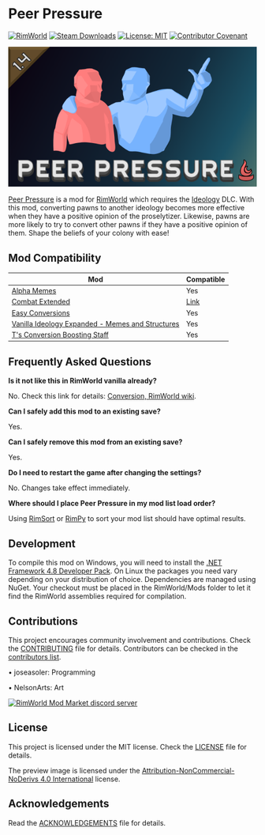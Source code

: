 # Peer Pressure

[![RimWorld](https://img.shields.io/badge/RimWorld-1.4-informational)](https://rimworldgame.com/) [![Steam Downloads](https://img.shields.io/steam/downloads/ToDo)](https://steamcommunity.com/sharedfiles/filedetails/?id=ToDo) [![License: MIT](https://img.shields.io/badge/License-MIT-yellow.svg)](https://opensource.org/licenses/MIT) [![Contributor Covenant](https://img.shields.io/badge/Contributor%20Covenant-2.1-4baaaa.svg)](CODE_OF_CONDUCT.md)

![Mod preview](About/Preview.png)

[Peer Pressure](https://steamcommunity.com/sharedfiles/filedetails/?id=ToDo) is a mod for [RimWorld](https://rimworldgame.com/) which requires the [Ideology](https://rimworldgame.com/ideology/) DLC. With this mod, converting pawns to another ideology becomes more effective when they have a positive opinion of the proselytizer. Likewise, pawns are more likely to try to convert other pawns if they have a positive opinion of them. Shape the beliefs of your colony with ease!

## Mod Compatibility

| Mod                                                                                                                   | Compatible                                                                                                                                                 |
|-----------------------------------------------------------------------------------------------------------------------|------------------------------------------------------------------------------------------------------------------------------------------------------------|
| [Alpha Memes](https://steamcommunity.com/sharedfiles/filedetails/?id=2661356814)                                      | Yes                                                                                                                                                        |
| [Combat Extended](https://steamcommunity.com/workshop/filedetails/?id=2890901044)                                     | [Link](https://github.com/CombatExtended-Continued/CombatExtended/wiki/Frequently-Asked-Questions#does-mod-work-with-combat-extended-does-it-need-a-patch) |
| [Easy Conversions](https://steamcommunity.com/workshop/filedetails/?id=2885902723)                                    | Yes                                                                                                                                                        |
| [Vanilla Ideology Expanded - Memes and Structures](https://steamcommunity.com/sharedfiles/filedetails/?id=2636329500) | Yes                                                                                                                                                        |
| [T's Conversion Boosting Staff](https://steamcommunity.com/workshop/filedetails/?id=2890481507)                       | Yes                                                                                                                                                        |

## Frequently Asked Questions

**Is it not like this in RimWorld vanilla already?**

No. Check this link for details: [Conversion, RimWorld wiki](https://rimworldwiki.com/wiki/Ideoligion#Conversion).

**Can I safely add this mod to an existing save?**

Yes.

**Can I safely remove this mod from an existing save?**

Yes.

**Do I need to restart the game after changing the settings?**

No. Changes take effect immediately.

**Where should I place Peer Pressure in my mod list load order?**

Using [RimSort](https://github.com/oceancabbage/RimSort) or [RimPy](https://github.com/rimpy-custom/RimPy/releases) to sort your mod list should have optimal results.

## Development

To compile this mod on Windows, you will need to install the [.NET Framework 4.8 Developer Pack](https://dotnet.microsoft.com/en-us/download/dotnet-framework/net48). On Linux the packages you need vary depending on your distribution of choice. Dependencies are managed using NuGet. Your checkout must be placed in the RimWorld/Mods folder to let it find the RimWorld assemblies required for compilation.

## Contributions

This project encourages community involvement and contributions. Check the [CONTRIBUTING](CONTRIBUTING.md) file for details. Contributors can be checked in the [contributors list](https://github.com/joseasoler/peer-pressure/graphs/contributors).

• joseasoler: Programming

• NelsonArts: Art

[![RimWorld Mod Market discord server](https://i.imgur.com/cfoFEMA.png)](url=https://discord.gg/7befJWr9xS)

## License

This project is licensed under the MIT license. Check the [LICENSE](LICENSE) file for details.

The preview image is licensed under the [Attribution-NonCommercial-NoDerivs 4.0 International](https://creativecommons.org/licenses/by-nc-nd/4.0/legalcode.en) license.

## Acknowledgements

Read the [ACKNOWLEDGEMENTS](ACKNOWLEDGEMENTS.md) file for details.
